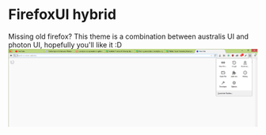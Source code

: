 # FirefoxUI hybrid
Missing old firefox?
This theme is a combination between australis UI and photon UI, hopefully you'll like it :D
![Screenshot](image3.PNG)
